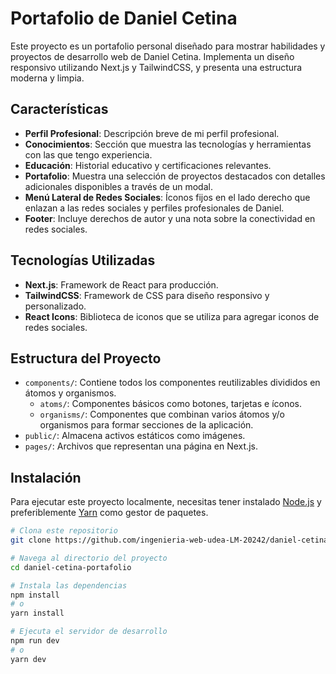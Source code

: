 # Portafolio de Daniel Cetina

Este proyecto es un portafolio personal diseñado para mostrar habilidades y proyectos de desarrollo web de Daniel Cetina. Implementa un diseño responsivo utilizando Next.js y TailwindCSS, y presenta una estructura moderna y limpia.

## Características

- **Perfil Profesional**: Descripción breve de mi perfil profesional.
- **Conocimientos**: Sección que muestra las tecnologías y herramientas con las que tengo experiencia.
- **Educación**: Historial educativo y certificaciones relevantes.
- **Portafolio**: Muestra una selección de proyectos destacados con detalles adicionales disponibles a través de un modal.
- **Menú Lateral de Redes Sociales**: Íconos fijos en el lado derecho que enlazan a las redes sociales y perfiles profesionales de Daniel.
- **Footer**: Incluye derechos de autor y una nota sobre la conectividad en redes sociales.

## Tecnologías Utilizadas

- **Next.js**: Framework de React para producción.
- **TailwindCSS**: Framework de CSS para diseño responsivo y personalizado.
- **React Icons**: Biblioteca de iconos que se utiliza para agregar iconos de redes sociales.

## Estructura del Proyecto

- `components/`: Contiene todos los componentes reutilizables divididos en átomos y organismos.
  - `atoms/`: Componentes básicos como botones, tarjetas e íconos.
  - `organisms/`: Componentes que combinan varios átomos y/o organismos para formar secciones de la aplicación.
- `public/`: Almacena activos estáticos como imágenes.
- `pages/`: Archivos que representan una página en Next.js.

## Instalación

Para ejecutar este proyecto localmente, necesitas tener instalado [Node.js](https://nodejs.org/) y preferiblemente [Yarn](https://yarnpkg.com/) como gestor de paquetes.

```bash
# Clona este repositorio
git clone https://github.com/ingenieria-web-udea-LM-20242/daniel-cetina-portafolio

# Navega al directorio del proyecto
cd daniel-cetina-portafolio

# Instala las dependencias
npm install
# o
yarn install

# Ejecuta el servidor de desarrollo
npm run dev
# o
yarn dev
